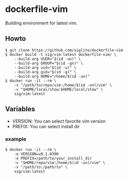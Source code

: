 # dockerfile-vim

Building environment for latest vim.

## Howto

```console
$ git clone https://github.com/siglite/dockerfile-vim
$ docker build -t sig/vim:latest dockerfile-vim/ \
    --build-arg USER="$(id -un)" \
    --build-arg GROUP="$(id -gn)" \
    --build-arg uid="$(id -u)" \
    --build-arg gid="$(id -g)" \
    --build-arg HOME="/home/$(id -un)"
$ docker run -it --rm \
    -v "/path/to/repo/vim:/home/$(id -un)/vim" \
    -v "$HOME/local/stow:$HOME/local/stow" \
    sig/vim:latest
```

## Variables

- VERSION: You can select favorite vim version
- PREFIX: You can select install dir

### example

```console
$ docker run -it --rm \
    -e VERSION=v8.1.0390
    -e PREFIX=/path/to/your_install_dir
    -v "$HOME/repo/vim:/home/$(id -un)/vim" \
    -v "/path/to:/path/to" \
    sig/vim:latest
```
